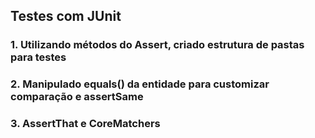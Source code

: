 ## Testes com JUnit

### 1. Utilizando métodos do Assert, criado estrutura de pastas para testes
### 2. Manipulado equals() da entidade para customizar comparação e assertSame
### 3. AssertThat e CoreMatchers